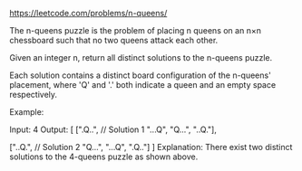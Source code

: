 https://leetcode.com/problems/n-queens/

The n-queens puzzle is the problem of placing n queens on an n×n chessboard such that no two queens attack each other.

Given an integer n, return all distinct solutions to the n-queens puzzle.

Each solution contains a distinct board configuration of the n-queens' placement, where 'Q' and '.' both indicate a queen and an empty space respectively.

Example:

Input: 4
Output: [
[".Q..", // Solution 1
"...Q",
"Q...",
"..Q."],

["..Q.", // Solution 2
"Q...",
"...Q",
".Q.."]
]
Explanation: There exist two distinct solutions to the 4-queens puzzle as shown above.
